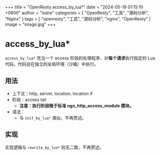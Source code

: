 +++
title = "OpenResty access_by_lua*"
date = "2024-05-19 01:15:10 +0800"
author = "isshe"
categories = [ "OpenResty", "工具", "源码分析", "Nginx" ]
tags = [ "openresty", "工具", "源码分析", "nginx", "OpenResty" ]
image = "image.jpg"
+++

# access_by_lua*

`access_by_lua*` 充当一个 access 阶段的处理程序，对**每个请求**执行指定的 Lua 代码，代码会在独立的全局环境（沙箱）中执行。

## 用法

- 上下文：http, server, location, location if
- 阶段：access tail
  - **注意：执行阶段晚于标准 ngx_http_access_module 模块。**
- 语法：
    - 与 `init_by_lua*` 类似，不再赘述。

## 实现

实现逻辑与 `rewrite_by_lua*` 别无二致，不再赘述。
